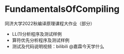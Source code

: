 # FundamentalsOfCompiling
同济大学2022秋编译原理课程大作业（部分）

- LL(1)分析程序及测试样例
- 算符优先分析程序及测试样例
- 测试及代码说明视频：bilibili @嘉霖今天学什么
